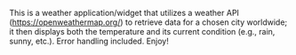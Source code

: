 This is a weather application/widget that utilizes a weather API (https://openweathermap.org/) to retrieve data for a chosen city worldwide; it then displays both the temperature and its current condition (e.g., rain, sunny, etc.). Error handling included. Enjoy!
